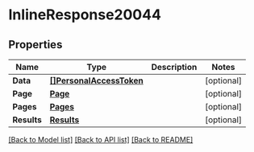 # InlineResponse20044

## Properties

Name | Type | Description | Notes
------------ | ------------- | ------------- | -------------
**Data** | [**[]PersonalAccessToken**](PersonalAccessToken.md) |  | [optional] 
**Page** | [**Page**](page.md) |  | [optional] 
**Pages** | [**Pages**](pages.md) |  | [optional] 
**Results** | [**Results**](results.md) |  | [optional] 

[[Back to Model list]](../README.md#documentation-for-models) [[Back to API list]](../README.md#documentation-for-api-endpoints) [[Back to README]](../README.md)


